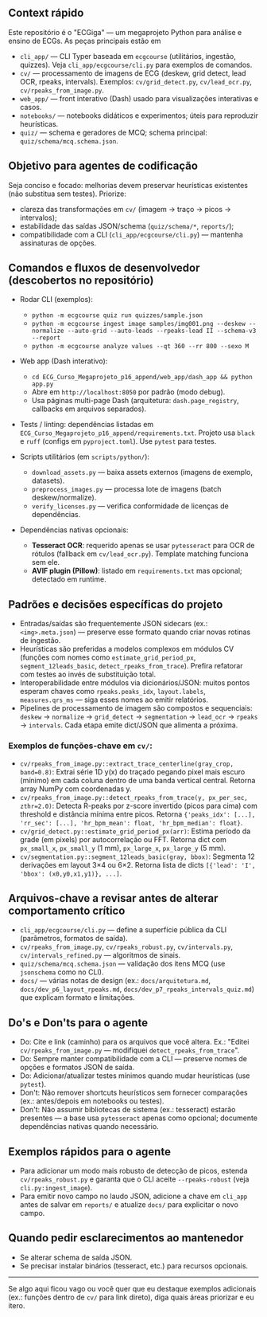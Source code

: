 ## Context rápido

Este repositório é o "ECGiga" — um megaprojeto Python para análise e ensino de ECGs. As peças principais estão em

- `cli_app/` — CLI Typer baseada em `ecgcourse` (utilitários, ingestão, quizzes). Veja `cli_app/ecgcourse/cli.py` para exemplos de comandos.
- `cv/` — processamento de imagens de ECG (deskew, grid detect, lead OCR, rpeaks, intervals). Exemplos: `cv/grid_detect.py`, `cv/lead_ocr.py`, `cv/rpeaks_from_image.py`.
- `web_app/` — front interativo (Dash) usado para visualizações interativas e casos.
- `notebooks/` — notebooks didáticos e experimentos; úteis para reproduzir heurísticas.
- `quiz/` — schema e geradores de MCQ; schema principal: `quiz/schema/mcq.schema.json`.

## Objetivo para agentes de codificação

Seja conciso e focado: melhorias devem preservar heurísticas existentes (não substitua sem testes). Priorize:

- clareza das transformações em `cv/` (imagem → traço → picos → intervalos);
- estabilidade das saídas JSON/schema (`quiz/schema/*`, `reports/`);
- compatibilidade com a CLI (`cli_app/ecgcourse/cli.py`) — mantenha assinaturas de opções.

## Comandos e fluxos de desenvolvedor (descobertos no repositório)

- Rodar CLI (exemplos):
  - `python -m ecgcourse quiz run quizzes/sample.json`
  - `python -m ecgcourse ingest image samples/img001.png --deskew --normalize --auto-grid --auto-leads --rpeaks-lead II --schema-v3 --report`
  - `python -m ecgcourse analyze values --qt 360 --rr 800 --sexo M`

- Web app (Dash interativo):
  - `cd ECG_Curso_Megaprojeto_p16_append/web_app/dash_app && python app.py`
  - Abre em `http://localhost:8050` por padrão (modo debug).
  - Usa páginas multi-page Dash (arquitetura: `dash.page_registry`, callbacks em arquivos separados).

- Tests / linting: dependências listadas em `ECG_Curso_Megaprojeto_p16_append/requirements.txt`. Projeto usa `black` e `ruff` (configs em `pyproject.toml`). Use `pytest` para testes.

- Scripts utilitários (em `scripts/python/`):
  - `download_assets.py` — baixa assets externos (imagens de exemplo, datasets).
  - `preprocess_images.py` — processa lote de imagens (batch deskew/normalize).
  - `verify_licenses.py` — verifica conformidade de licenças de dependências.

- Dependências nativas opcionais:
  - **Tesseract OCR**: requerido apenas se usar `pytesseract` para OCR de rótulos (fallback em `cv/lead_ocr.py`). Template matching funciona sem ele.
  - **AVIF plugin (Pillow)**: listado em `requirements.txt` mas opcional; detectado em runtime.

## Padrões e decisões específicas do projeto

- Entradas/saídas são frequentemente JSON sidecars (ex.: `<img>.meta.json`) — preserve esse formato quando criar novas rotinas de ingestão.
- Heurísticas são preferidas a modelos complexos em módulos CV (funções com nomes como `estimate_grid_period_px`, `segment_12leads_basic`, `detect_rpeaks_from_trace`). Prefira refatorar com testes ao invés de substituição total.
- Interoperabilidade entre módulos via dicionários/JSON: muitos pontos esperam chaves como `rpeaks.peaks_idx`, `layout.labels`, `measures.qrs_ms` — siga esses nomes ao emitir relatórios.
- Pipelines de processamento de imagem são compostos e sequenciais: `deskew` → `normalize` → `grid_detect` → `segmentation` → `lead_ocr` → `rpeaks` → `intervals`. Cada etapa emite dict/JSON que alimenta a próxima.

### Exemplos de funções-chave em `cv/`:

- `cv/rpeaks_from_image.py::extract_trace_centerline(gray_crop, band=0.8)`: Extrai série 1D y(x) do traçado pegando pixel mais escuro (mínimo) em cada coluna dentro de uma banda vertical central. Retorna array NumPy com coordenadas y.
- `cv/rpeaks_from_image.py::detect_rpeaks_from_trace(y, px_per_sec, zthr=2.0)`: Detecta R-peaks por z-score invertido (picos para cima) com threshold e distância mínima entre picos. Retorna `{'peaks_idx': [...], 'rr_sec': [...], 'hr_bpm_mean': float, 'hr_bpm_median': float}`.
- `cv/grid_detect.py::estimate_grid_period_px(arr)`: Estima período da grade (em pixels) por autocorrelação ou FFT. Retorna dict com `px_small_x`, `px_small_y` (1 mm), `px_large_x`, `px_large_y` (5 mm).
- `cv/segmentation.py::segment_12leads_basic(gray, bbox)`: Segmenta 12 derivações em layout 3×4 ou 6×2. Retorna lista de dicts `[{'lead': 'I', 'bbox': (x0,y0,x1,y1)}, ...]`.

## Arquivos-chave a revisar antes de alterar comportamento crítico

- `cli_app/ecgcourse/cli.py` — define a superfície pública da CLI (parâmetros, formatos de saída).
- `cv/rpeaks_from_image.py`, `cv/rpeaks_robust.py`, `cv/intervals.py`, `cv/intervals_refined.py` — algoritmos de sinais.
- `quiz/schema/mcq.schema.json` — validação dos itens MCQ (use `jsonschema` como no CLI).
- `docs/` — várias notas de design (ex.: `docs/arquitetura.md`, `docs/dev_p6_layout_rpeaks.md`, `docs/dev_p7_rpeaks_intervals_quiz.md`) que explicam formato e limitações.

## Do's e Don'ts para o agente

- Do: Cite e link (caminho) para os arquivos que você altera. Ex.: "Editei `cv/rpeaks_from_image.py` — modifiquei `detect_rpeaks_from_trace`".
- Do: Sempre manter compatibilidade com a CLI — preserve nomes de opções e formatos JSON de saída.
- Do: Adicionar/atualizar testes mínimos quando mudar heurísticas (use `pytest`).
- Don't: Não remover shortcuts heurísticos sem fornecer comparações (ex.: antes/depois em notebooks ou testes).
- Don't: Não assumir bibliotecas de sistema (ex.: tesseract) estarão presentes — a base usa `pytesseract` apenas como opcional; documente dependências nativas quando necessário.

## Exemplos rápidos para o agente

- Para adicionar um modo mais robusto de detecção de picos, estenda `cv/rpeaks_robust.py` e garanta que o CLI aceite `--rpeaks-robust` (veja `cli.py:ingest_image`).
- Para emitir novo campo no laudo JSON, adicione a chave em `cli_app` antes de salvar em `reports/` e atualize `docs/` para explicitar o novo campo.

## Quando pedir esclarecimentos ao mantenedor

- Se alterar schema de saída JSON.
- Se precisar instalar binários (tesseract, etc.) para recursos opcionais.

---

Se algo aqui ficou vago ou você quer que eu destaque exemplos adicionais (ex.: funções dentro de `cv/` para link direto), diga quais áreas priorizar e eu itero.
